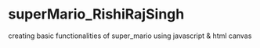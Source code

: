 # superMario_RishiRajSingh
creating basic functionalities of super_mario using javascript & html canvas 
